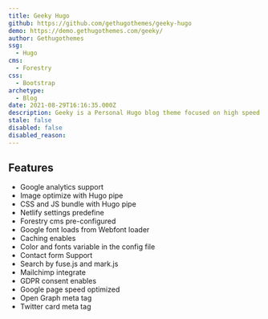 ```yaml
---
title: Geeky Hugo
github: https://github.com/gethugothemes/geeky-hugo
demo: https://demo.gethugothemes.com/geeky/
author: Gethugothemes
ssg:
  - Hugo
cms:
  - Forestry
css:
  - Bootstrap
archetype:
  - Blog
date: 2021-08-29T16:16:35.000Z
description: Geeky is a Personal Hugo blog theme focused on high speed. Geeky is fully responsive, Superfast, and powered by Bootstrap v5.
stale: false
disabled: false
disabled_reason:
---
```


## Features

* Google analytics support
* Image optimize with Hugo pipe
* CSS and JS bundle with Hugo pipe
* Netlify settings predefine
* Forestry cms pre-configured
* Google font loads from Webfont loader
* Caching enables
* Color and fonts variable in the config file
* Contact form Support
* Search by fuse.js and mark.js
* Mailchimp integrate
* GDPR consent enables
* Google page speed optimized
* Open Graph meta tag
* Twitter card meta tag